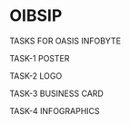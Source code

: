 # OIBSIP
TASKS FOR OASIS INFOBYTE 

TASK-1 POSTER

TASK-2 LOGO

TASK-3 BUSINESS CARD

TASK-4 INFOGRAPHICS

